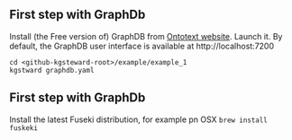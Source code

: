 ## First step with GraphDb

Install (the Free version of) GraphDB from [Ontotext website](https://www.ontotext.com/products/graphdb/download/?ref=menu). 
Launch it. 
By default, the GraphDB user interface is available at http://localhost:7200



```{bash}
cd <github-kgsteward-root>/example/example_1
kgstward graphdb.yaml
```
## First step with GraphDb

Install the latest Fuseki distribution, for example pn OSX `brew install fuskeki`


